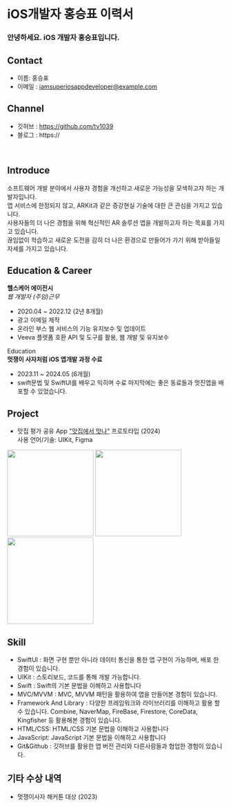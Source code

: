 # iOS개발자 홍승표 이력서



### 안녕하세요. iOS 개발자 홍승표입니다.

## Contact
- 이름: 홍승표
- 이메일 : iamsuperiosappdeveloper@example.com

## Channel
- 깃허브 : https://github.com/tv1039
- 블로그 : https://
  
</br>

## Introduce
소프트웨어 개발 분야에서 사용자 경험을 개선하고 새로운 가능성을 모색하고자 하는 개발자입니다. </br>
앱 서비스에 한정되지 않고, ARKit과 같은 증강현실 기술에 대한 큰 관심을 가지고 있습니다. </br>
사용자들의 더 나은 경험을 위해 혁신적인 AR 솔루션 앱을 개발하고자 하는 목표를 가지고 있습니다.</br>
끊임없이 학습하고 새로운 도전을 감히 더 나은 환경으로 만들어가 가기 위해 받아들일 자세를 가지고 있습니다.


## Education & Career

__헬스케어 에이전시__ </br>
_웹 개발자 (주임)근무_  
- 2020.04 ~ 2022.12 (2년 8개월)
- 광고 이메일 제작
- 온라인 부스 웹 서비스의 기능 유지보수 및 업데이트
- Veeva 플렛폼 호환 API 및 도구를 활용, 웹 개발 및 유지보수

Education </br>
__멋쟁이 사자처럼  iOS 앱개발 과정 수료__
- 2023.11 ~ 2024.05 (6개월)
- swift문법 및 SwiftUI를 배우고 익히며 수료 마지막에는 좋은 동료들과 멋진앱을 배포할 수 있었습니다.
  
## Project
- 맛집 평가 공유 App ["맛집에서 맛나"](https://github.com/nxtlevYea](https://github.com/APP-iOS4/UIKit-Prototype-LAB2)) 프로토타입 (2024)</br>
  사용 언어/기술: UIKit, Figma 
<img src="https://github.com/APP-iOS4/UIKit-Prototype-LAB2/assets/53979393/1f687ebe-0ee3-43dd-a3ac-3a09e7c9ba8d" width="200px" />
<img src="https://github.com/APP-iOS4/UIKit-Prototype-LAB2/assets/53979393/adf423c4-0196-416d-ad9e-1899ae68a370" width="200px" />
<img src="https://github.com/APP-iOS4/UIKit-Prototype-LAB2/assets/53979393/d15fc085-ab9e-45be-b4bc-5828b8c27071" width="200px" />

##  Skill
- SwiftUI : 화면 구현 뿐만 아니라 데이터 통신을 통한 앱 구현이 가능하며, 배포 한 경험이 있습니다. 
- UIKit : 스토리보드, 코드를 통해 개발 가능합니다.
- Swift : Swift의 기본 문법을 이해하고 사용합니다
- MVC/MVVM : MVC, MVVM 패턴을 활용하여 앱을 만들어본 경험이 있습니다.
- Framework And Library : 다양한 프레임워크와 라이브러리를 이해하고 활용 할 수 있습니다. Combine, NaverMap, FireBase, Firestore, CoreData, Kingfisher 등 활용해본 경험이 있습니다.
- HTML/CSS: HTML/CSS 기본 문법을 이해하고 사용합니다
- JavaScript: JavaScript 기본 문법을 이해하고 사용합니다
- Git&Github : 깃허브를 활용한 앱 버전 관리와 다른사람들과 협업한 경험이 있습니다.

## 기타 수상 내역
- 멋쟁이사자 해커톤 대상 (2023)
